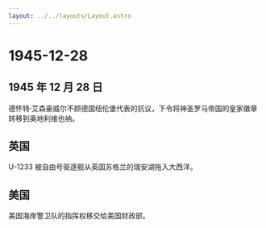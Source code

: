 ```yaml
---
layout: ../../layouts/Layout.astro
---
```


# 1945-12-28

## 1945 年 12 月 28 日

德怀特·艾森豪威尔不顾德国纽伦堡代表的抗议，下令将神圣罗马帝国的皇家徽章转移到奥地利维也纳。

## 英国

U-1233 被自由号驱逐舰从英国苏格兰的瑞安湖拖入大西洋。

## 美国

美国海岸警卫队的指挥权移交给美国财政部。